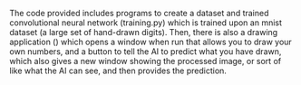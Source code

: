 The code provided includes programs to create a dataset and trained convolutional neural network (training.py) which is trained upon an mnist dataset (a large set of hand-drawn digits). Then, there is also a drawing application () which opens a window when run that allows you to draw your own numbers, and a button to tell the AI to predict what you have drawn, which also gives a new window showing the processed image, or sort of like what the AI can see, and then provides the prediction.
